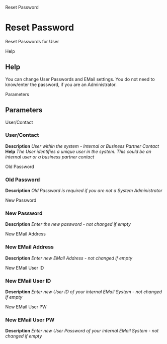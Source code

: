 
Reset Password
# Reset Password


Reset Passwords for User

Help
## Help

You can change User Passwords and EMail settings.  You do not need to know/enter the password, if you are an Administrator.

Parameters
## Parameters


User/Contact
### User/Contact

**Description**
 *User within the system - Internal or Business Partner Contact*
**Help**
 *The User identifies a unique user in the system. This could be an internal user or a business partner contact*

Old Password
### Old Password

**Description**
 *Old Password is required if you are not a System Administrator*

New Password
### New Password

**Description**
 *Enter the new password - not changed if empty*

New EMail Address
### New EMail Address

**Description**
 *Enter new EMail Address - not changed if empty*

New EMail User ID
### New EMail User ID

**Description**
 *Enter new User ID of your internal EMail System - not changed if empty*

New EMail User PW
### New EMail User PW

**Description**
 *Enter new User Password of your internal EMail System - not changed if empty*
